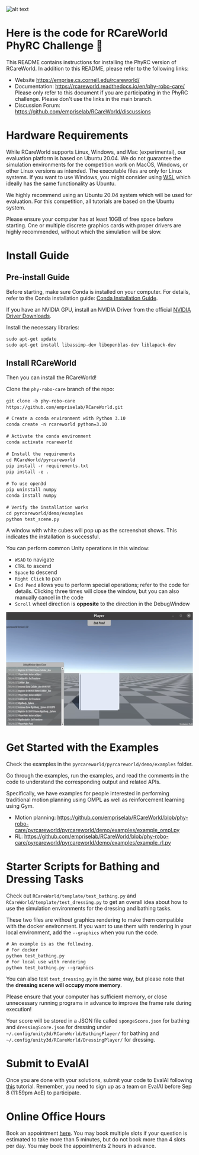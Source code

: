 ![alt text](rcareworld.png)
# Here is the code for RCareWorld PhyRC Challenge 🦾
This README contains instructions for installing the PhyRC version of RCareWorld. In addition to this README, please refer to the following links:

- Website https://emprise.cs.cornell.edu/rcareworld/
- Documentation: https://rcareworld.readthedocs.io/en/phy-robo-care/ Please only refer to this document if you are participating in the PhyRC challenge. Please don't use the links in the main branch. 
- Discussion Forum: https://github.com/empriselab/RCareWorld/discussions


# Hardware Requirements
While RCareWorld supports Linux, Windows, and Mac (experimental), our evaluation platform is based on Ubuntu 20.04. We do not guarantee the simulation environments for the competition work on MacOS, Windows, or other Linux versions as intended. The executable files are only for Linux systems. If you want to use Windows, you might consider using [WSL](https://learn.microsoft.com/en-us/windows/wsl/install) which ideally has the same functionality as Ubuntu.

We highly recommend using an Ubuntu 20.04 system which will be used for evaluation. For this competition, all tutorials are based on the Ubuntu system.

Please ensure your computer has at least 10GB of free space before starting. One or multiple discrete graphics cards with proper drivers are highly recommended, without which the simulation will be slow.

# Install Guide
## Pre-install Guide
Before starting, make sure Conda is installed on your computer.
For details, refer to the Conda installation guide: [Conda Installation Guide](https://docs.conda.io/projects/conda/en/latest/user-guide/install/index.html).

If you have an NVIDIA GPU, install an NVIDIA Driver from the official [NVIDIA Driver Downloads](https://www.nvidia.com/Download/index.aspx).

Install the necessary libraries:
```
sudo apt-get update
sudo apt-get install libassimp-dev libopenblas-dev liblapack-dev
```

## Install RCareWorld
Then you can install the RCareWorld!

<!-- - Clone the repo: `git clone https://github.com/empriselab/RCareWorld.git`
- Switch to the `phy-robo-care` branch: `cd RCareWorld` and then `git checkout phy-robo-care ` -->
Clone the `phy-robo-care` branch of the repo: 

`git clone -b phy-robo-care https://github.com/empriselab/RCareWorld.git`

<!-- - Create a conda environment with Python 3.10: `conda create -n rcareworld python=3.10`
- Activate the conda environment: `conda activate rcareworld`
- Install the requirements: `cd pyrcareworld` and then `pip install -r requirements.txt`
- Install pyrcareworld: `pip install -e .`
- Verify the installation works: `cd pyrcareworld/demo/examples` and run `python test_scene.py`. You should expect to see the RCareWorld Unity executable window pop up with a white cube. -->

```
# Create a conda environment with Python 3.10
conda create -n rcareworld python=3.10

# Activate the conda environment 
conda activate rcareworld

# Install the requirements
cd RCareWorld/pyrcareworld
pip install -r requirements.txt
pip install -e .

# To use open3d
pip uninstall numpy
conda install numpy

# Verify the installation works
cd pyrcareworld/demo/examples
python test_scene.py

```
A window with white cubes will pop up as the screenshot shows. This indicates the installation is successful.

You can perform common Unity operations in this window:
- `WSAD` to navigate
- `CTRL` to ascend 
- `Space` to descend 
- `Right Click` to pan
- `End Pend` allows you to perform special operations; refer to the code for details. Clicking three times will close the window, but you can also manually cancel in the code
- `Scroll` wheel direction is **opposite** to the direction in the DebugWindow


![test_scene_py_img](./test_scene.png)

 
# Get Started with the Examples
Check the examples in the `pyrcareworld/pyrcareworld/demo/examples` folder. 

Go through the examples, run the examples, and read the comments in the code to understand the corresponding output and related APIs. 

Specifically, we have examples for people interested in performing traditional motion planning using OMPL as well as reinforcement learning using Gym.
- Motion planning: https://github.com/empriselab/RCareWorld/blob/phy-robo-care/pyrcareworld/pyrcareworld/demo/examples/example_ompl.py
- RL: https://github.com/empriselab/RCareWorld/blob/phy-robo-care/pyrcareworld/pyrcareworld/demo/examples/example_rl.py

# Starter Scripts for Bathing and Dressing Tasks
Check out `RCareWorld/template/test_bathing.py` and `RCareWorld/template/test_dressing.py` to get an overall idea about how to use the simulation environments for the dressing and bathing tasks. 

These two files are without graphics rendering to make them compatible with the docker environment. If you want to use them with rendering in your local environment, add the `--graphics` when you run the code.
```
# An example is as the following.
# For docker
python test_bathing.py
# For local use with rendering
python test_bathing.py --graphics
```
You can also test `test_dressing.py` in the same way, but please note that the **dressing scene will occupy more memory**. 

Please ensure that your computer has sufficient memory, or close unnecessary running programs in advance to improve the frame rate during execution!



Your score will be stored in a JSON file called `spongeScore.json` for bathing and `dressingScore.json` for dressing under `~/.config/unity3d/RCareWorld/BathingPlayer/` for bathing and `~/.config/unity3d/RCareWorld/DressingPlayer/` for dressing.

# Submit to EvalAI
Once you are done with your solutions, submit your code to EvalAI following [this](https://rcareworld.readthedocs.io/en/phy-robo-care/submission.html) tutorial. Remember, you need to sign up as a team on EvalAI before Sep 8 (11:59pm AoE) to participate.

# Online Office Hours
Book an appointment [here](https://calendar.google.com/calendar/u/0/appointments/schedules/AcZssZ0t_n2vlbhIcJTSNv0NY7_Z_Y3j2g5EsL0cKIgsB1phr07oFP9kA50c5WeS0Annn4H6sVexYWt1?gv=true). You may book multiple slots if your question is estimated to take more than 5 minutes, but do not book more than 4 slots per day. You may book the appointments 2 hours in advance.
